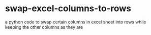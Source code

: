 # swap-excel-columns-to-rows
a python code to swap certain columns in excel sheet into rows while keeping the other columns as they are
